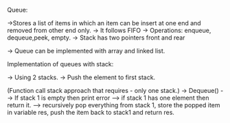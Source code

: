 Queue:

->Stores a list of items in which an item can be insert at one end and removed from other end only.
-> It follows FIFO
-> Operations: enqueue, dequeue,peek, empty.
-> Stack has two pointers front and rear

-> Queue can be implemented with array and linked list.

Implementation of queues with stack:

 -> Using 2 stacks.
 -> Push the element to first stack.
 
 (Function call stack approach that requires - only one stack.)
 -> Dequeue()
    --> If stack 1 is empty then print error
    --> if stack 1 has one element then return it.
    --> recursively pop everything from stack 1, store the popped item in variable res,
        push the item back to stack1 and return res.
